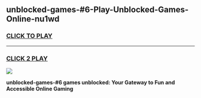 
## unblocked-games-#6-Play-Unblocked-Games-Online-nu1wd
<h3>
<a href="https://premium76.site?title=unblocked-games-#6&ref=24A">CLICK TO PLAY</a></h3>
<hr>

<h3>
<a href="https://premium76.site?title=unblocked-games-#6&ref=24A">CLICK 2 PLAY</a>
  
</h3>

<a href="https://premium76.site?title=unblocked-games-#6&ref=24A"><img src="https://clearcache.store/games.png"></a>


**unblocked-games-#6 games unblocked: Your Gateway to Fun and Accessible Online Gaming**
